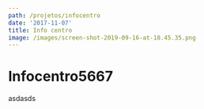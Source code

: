 ```yaml
---
path: /projetos/infocentro
date: '2017-11-07'
title: Info centro
image: /images/screen-shot-2019-09-16-at-18.45.35.png
---
```

# Infocentro5667

asdasds
